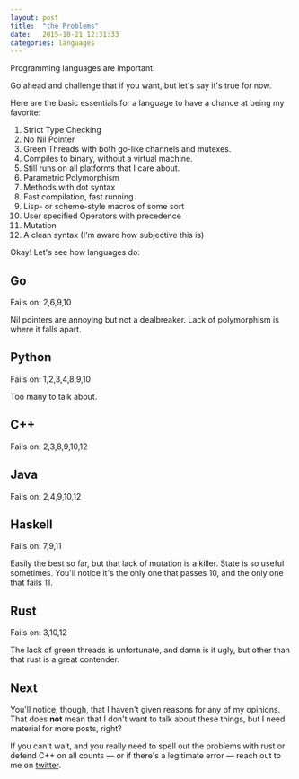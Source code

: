 ```yaml
---
layout: post
title:  "the Problems"
date:   2015-10-21 12:31:33
categories: languages
---
```


Programming languages are important.

Go ahead and challenge that if you want, but let's say it's true for now.

Here are the basic essentials for a language to have a chance at being my favorite:

1. Strict Type Checking
2. No Nil Pointer
3. Green Threads with both go-like channels and mutexes.
4. Compiles to binary, without a virtual machine.
5. Still runs on all platforms that I care about.
6. Parametric Polymorphism
7. Methods with dot syntax
8. Fast compilation, fast running
9. Lisp- or scheme-style macros of some sort
10. User specified Operators with precedence
11. Mutation
12. A clean syntax (I'm aware how subjective this is)

Okay! Let's see how languages do:

## Go

Fails on: 2,6,9,10

Nil pointers are annoying but not a dealbreaker.
Lack of polymorphism is where it falls apart.

## Python

Fails on: 1,2,3,4,8,9,10

Too many to talk about.

## C++

Fails on: 2,3,8,9,10,12

## Java

Fails on: 2,4,9,10,12

## Haskell

Fails on: 7,9,11

Easily the best so far, but that lack of mutation is a killer. State is so useful sometimes.
You'll notice it's the only one that passes 10, and the only one that fails 11.

## Rust

Fails on: 3,10,12

The lack of green threads is unfortunate, and damn is it ugly, but other than that rust is a great contender.

## Next 

You'll notice, though, that I haven't given reasons for any of my opinions. 
That does **not** mean that I don't want to talk about these things, but I need material for more posts, right?

If you can't wait, and you really need to spell out the problems with rust or defend C++ on all counts &mdash; or if there's a legitimate error &mdash; reach out to me on [twitter](http://www.twitter.com/charlesetc).

